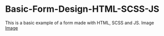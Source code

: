# Basic-Form-Design-HTML-SCSS-JS
This is a basic example of a form made with HTML, SCSS and JS.
Image
[Image](https://i.ibb.co/B2MkLPy/miniatura.png)
